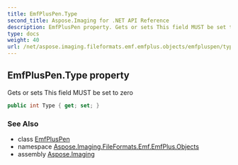 ```yaml
---
title: EmfPlusPen.Type
second_title: Aspose.Imaging for .NET API Reference
description: EmfPlusPen property. Gets or sets This field MUST be set to zero
type: docs
weight: 40
url: /net/aspose.imaging.fileformats.emf.emfplus.objects/emfpluspen/type/
---
```

## EmfPlusPen.Type property

Gets or sets This field MUST be set to zero

```csharp
public int Type { get; set; }
```

### See Also

* class [EmfPlusPen](../)
* namespace [Aspose.Imaging.FileFormats.Emf.EmfPlus.Objects](../../emfpluspen/)
* assembly [Aspose.Imaging](../../../)


